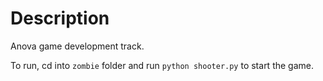 Description
=============================================================================================
Anova game development track.

To run, cd into `zombie` folder and run `python shooter.py` to start the game.

